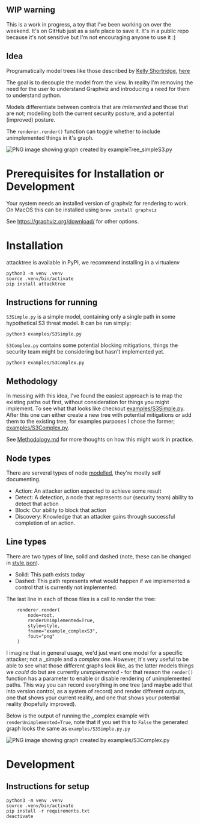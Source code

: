 ## WIP warning
This is a work in progress, a toy that I've been working on over the weekend. It's on GitHub just as a safe place to save it. It's in a public repo because it's not sensitive but I'm not encouraging anyone to use it :)

## Idea
Programatically model trees like those described by [Kelly Shortridge](https://twitter.com/swagitda_), [here](https://swagitda.com/blog/posts/security-decision-trees-with-graphviz/)

The goal is to decouple the model from the view. In reality I'm removing the need for the user to understand Graphviz and introducing a need for them to understand python.

Models differentiate between controls that are *imlemented* and those that are not; modelling both the current security posture, and a potential (improved) posture.

The `renderer.render()` function can toggle whether to include unimplemented things in it's graph.

![PNG image showing graph created by exampleTree_simpleS3.py](images/example_simpleS3.png?raw=true "Simple S3")

# Prerequisites for Installation or Development 
Your system needs an installed version of graphviz for rendering to work.
On MacOS this can be installed using `brew install graphviz`

See https://graphviz.org/download/ for other options.

# Installation
attacktree is available in PyPI, we recommend installing in a virtualenv
```
python3 -m venv .venv
source .venv/bin/activate
pip install attacktree
```

## Instructions for running
`S3Simple.py` is a simple model, containing only a single path in some hypothetical S3 threat model. It can be run simply:
```
python3 examples/S3Simple.py
```

`S3Complex.py` contains some potential blocking mitigations, things the security team might be considering but hasn't implemented yet.
```
python3 examples/S3Complex.py
```


## Methodology
In messing with this idea, I've found the easiest approach is to map the existing paths out first, without consideration for things you might implement. To see what that looks like checkout [examples/S3Simple.py](eexamples/S3Simple.py). After this one can either create a new tree with potential mitigations _or_ add them to the existing tree, for examples purposes I chose the former; [examples/S3Complex.py](examples/S3Complex.py).

See [Methodology.md](Methodology.md) for more thoughts on how this might work in practice.

## Node types
There are serveral types of node [modelled](models.py), they're mostly self documenting.
* Action: An attacker action expected to achieve some result
* Detect: A detection, a node that represents our (security team) ability to detect that action
* Block: Our ability to block that action
* Discovery: Knowledge that an attacker gains through successful completion of an action.

## Line types
There are two types of line, solid and dashed (note, these can be changed in [style.json](style.json)). 
* Solid: This path exists today
* Dashed: This path represents what would happen if we implemented a control that is currently not implemented.

The last line in each of those files is a call to render the tree:
```
    renderer.render(
        node=root,
        renderUnimplemented=True,
        style=style,
        fname="example_complexS3",
        fout="png"
    )
```

I imagine that in general usage, we'd just want one model for a specific attacker; not a _simple and a _complex_ one. However, it's very useful to be able to see what those different graphs look like, as the latter models things we _could_ do but are currently *unimplemented* - for that reason the `render()` function has a parameter to enable or disable rendering of unimplemented paths. This way you can record everything in one tree (and maybe add that into version control, as a system of record) and render different outputs, one that shows your current reality, and one that shows your potential reality (hopefully improved).

Below is the output of running the _complex example with `renderUnimplemented=True`, note that if you set this to `False` the generated graph looks the same as `examples/S3Simple.py.py`

![PNG image showing graph created by examples/S3Complex.py](images/example_complexS3.png?raw=true "Complex S3")
 

# Development

## Instructions for setup
```
python3 -m venv .venv
source .venv/bin/activate
pip install -r requirements.txt
deactivate
```
